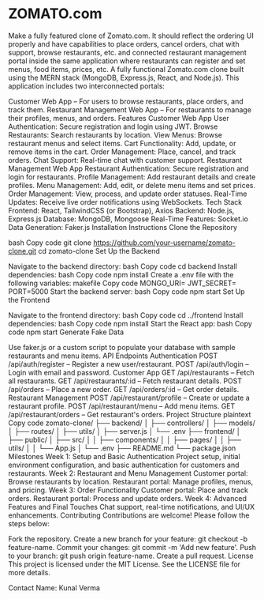 # ZOMATO.com
Make a fully featured clone of Zomato.com. It should reflect the ordering UI properly and have capabilities to place orders, cancel orders, chat with support, browse restaurants, etc. and connected restaurant management portal inside the same application where restaurants can register and set menus, food items, prices, etc.
A fully functional Zomato.com clone built using the MERN stack (MongoDB, Express.js, React, and Node.js). This application includes two interconnected portals:

Customer Web App – For users to browse restaurants, place orders, and track them.
Restaurant Management Web App – For restaurants to manage their profiles, menus, and orders.
Features
Customer Web App
User Authentication: Secure registration and login using JWT.
Browse Restaurants: Search restaurants by location.
View Menus: Browse restaurant menus and select items.
Cart Functionality: Add, update, or remove items in the cart.
Order Management: Place, cancel, and track orders.
Chat Support: Real-time chat with customer support.
Restaurant Management Web App
Restaurant Authentication: Secure registration and login for restaurants.
Profile Management: Add restaurant details and create profiles.
Menu Management: Add, edit, or delete menu items and set prices.
Order Management: View, process, and update order statuses.
Real-Time Updates: Receive live order notifications using WebSockets.
Tech Stack
Frontend: React, TailwindCSS (or Bootstrap), Axios
Backend: Node.js, Express.js
Database: MongoDB, Mongoose
Real-Time Features: Socket.io
Data Generation: Faker.js
Installation Instructions
Clone the Repository

bash
Copy code
git clone https://github.com/your-username/zomato-clone.git
cd zomato-clone
Set Up the Backend

Navigate to the backend directory:
bash
Copy code
cd backend
Install dependencies:
bash
Copy code
npm install
Create a .env file with the following variables:
makefile
Copy code
MONGO_URI=<your-mongodb-connection-string>
JWT_SECRET=<your-jwt-secret>
PORT=5000
Start the backend server:
bash
Copy code
npm start
Set Up the Frontend

Navigate to the frontend directory:
bash
Copy code
cd ../frontend
Install dependencies:
bash
Copy code
npm install
Start the React app:
bash
Copy code
npm start
Generate Fake Data

Use faker.js or a custom script to populate your database with sample restaurants and menu items.
API Endpoints
Authentication
POST /api/auth/register – Register a new user/restaurant.
POST /api/auth/login – Login with email and password.
Customer App
GET /api/restaurants – Fetch all restaurants.
GET /api/restaurants/:id – Fetch restaurant details.
POST /api/orders – Place a new order.
GET /api/orders/:id – Get order details.
Restaurant Management
POST /api/restaurant/profile – Create or update a restaurant profile.
POST /api/restaurant/menu – Add menu items.
GET /api/restaurant/orders – Get restaurant's orders.
Project Structure
plaintext
Copy code
zomato-clone/
├── backend/
│   ├── controllers/
│   ├── models/
│   ├── routes/
│   ├── utils/
│   ├── server.js
│   └── .env
├── frontend/
│   ├── public/
│   ├── src/
│   │   ├── components/
│   │   ├── pages/
│   │   ├── utils/
│   │   └── App.js
│   └── .env
├── README.md
└── package.json
Milestones
Week 1: Setup and Basic Authentication
Project setup, initial environment configuration, and basic authentication for customers and restaurants.
Week 2: Restaurant and Menu Management
Customer portal: Browse restaurants by location.
Restaurant portal: Manage profiles, menus, and pricing.
Week 3: Order Functionality
Customer portal: Place and track orders.
Restaurant portal: Process and update orders.
Week 4: Advanced Features and Final Touches
Chat support, real-time notifications, and UI/UX enhancements.
Contributing
Contributions are welcome! Please follow the steps below:

Fork the repository.
Create a new branch for your feature: git checkout -b feature-name.
Commit your changes: git commit -m 'Add new feature'.
Push to your branch: git push origin feature-name.
Create a pull request.
License
This project is licensed under the MIT License. See the LICENSE file for more details.

Contact
Name: Kunal Verma
